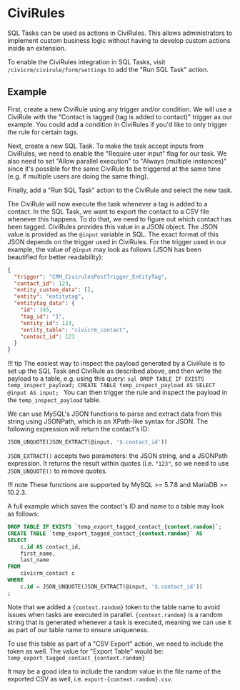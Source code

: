 # CiviRules

SQL Tasks can be used as actions in CiviRules. This allows administrators
to implement custom business logic without having to develop custom actions
inside an extension.

To enable the CiviRules integration in SQL Tasks, visit `/civicrm/civirule/form/settings`
to add the "Run SQL Task" action.

## Example
First, create a new CiviRule using any trigger and/or condition. We will use a
CiviRule with the "Contact is tagged (tag is added to contact)" trigger as our
example. You could add a condition in CiviRules if you'd like to only trigger
the rule for certain tags.

Next, create a new SQL Task. To make the task accept inputs from CiviRules,
we need to enable the "Require user input" flag for our task. We also need
to set "Allow parallel execution" to "Always (multiple instances)" since it's
possible for the same CiviRule to be triggered at the same time (e.g. if
multiple users are doing the same thing).

Finally, add a "Run SQL Task" action to the CiviRule and select the new task.

The CiviRule will now execute the task whenever a tag is added to a contact.
In the SQL Task, we want to export the contact to a CSV file whenever this
happens. To do that, we need to figure out which contact has been tagged.
CiviRules provides this value in a JSON object. The JSON value is provided
as the `@input` variable in SQL. The exact format of this JSON depends on
the trigger used in CiviRules. For the trigger used in our example, the
value of `@input` may look as follows (JSON has been beautified for better
readability):

```json
{
  "trigger": "CRM_CivirulesPostTrigger_EntityTag",
  "contact_id": 123,
  "entity_custom_data": [],
  "entity": "entitytag",
  "entitytag_data": {
    "id": 345,
    "tag_id": "1",
    "entity_id": 123,
    "entity_table": "civicrm_contact",
    "contact_id": 123
  }
}
```

!!! tip
    The easiest way to inspect the payload generated by a CiviRule is to set up
    the SQL Task and CiviRule as described above, and then write the payload
    to a table, e.g. using this query:
    ```sql
    DROP TABLE IF EXISTS temp_inspect_payload;
    CREATE TABLE temp_inspect_payload AS SELECT @input AS input;
    ```
    You can then trigger the rule and inspect the payload in the `temp_inspect_payload`
    table.

We can use MySQL's JSON functions to parse and extract data from this string
using JSONPath, which is an XPath-like syntax for JSON. The following
expression will return the contact's ID:

```sql
JSON_UNQUOTE(JSON_EXTRACT(@input, '$.contact_id'))
```

`JSON_EXTRACT()` accepts two parameters: the JSON string, and a JSONPath
expression. It returns the result within quotes (i.e. `"123"`, so we need to
use `JSON_UNQUOTE()` to remove quotes.

!!! note
    These functions are supported by MySQL >= 5.7.8 and MariaDB >= 10.2.3.

A full example which saves the contact's ID and name to a table may look as
follows:
```sql
DROP TABLE IF EXISTS `temp_export_tagged_contact_{context.random}`;
CREATE TABLE `temp_export_tagged_contact_{context.random}` AS
SELECT
    c.id AS contact_id,
    first_name,
    last_name
FROM
    civicrm_contact c
WHERE
    c.id = JSON_UNQUOTE(JSON_EXTRACT(@input, '$.contact_id'))
;
```

Note that we added a `{context.random}` token to the table name to avoid
issues when tasks are executed in parallel. `{context.random}` is a random
string that is generated whenever a task is executed, meaning we can use it
as part of our table name to ensure uniqueness.

To use this table as part of a "CSV Export" action, we need to include the
token as well. The value for "Export Table" would be: `temp_export_tagged_contact_{context.random}`

It may be a good idea to include the random value in the file name of the
exported CSV as well, i.e. `export-{context.random}.csv`.
